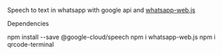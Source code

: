 Speech to text in whatsapp with google api and [whatsapp-web.js](https://github.com/pedroslopez/whatsapp-web.js)

Dependencies

npm install --save @google-cloud/speech
npm i whatsapp-web.js
npm i qrcode-terminal

